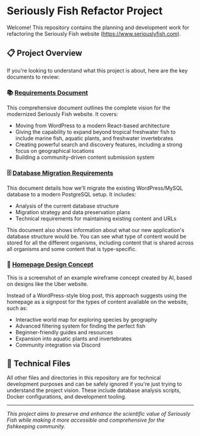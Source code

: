 # Seriously Fish Refactor Project

Welcome! This repository contains the planning and development work for refactoring the Seriously Fish website (https://www.seriouslyfish.com).

## 📋 Project Overview

If you're looking to understand what this project is about, here are the key documents to review:

### 📚 [Requirements Document](discovery/REQUIREMENTS.md)
This comprehensive document outlines the complete vision for the modernized Seriously Fish website. It covers:
- Moving from WordPress to a modern React-based architecture
- Giving the capability to expand beyond tropical freshwater fish to include marine fish, aquatic plants, and freshwater invertebrates
- Creating powerful search and discovery features, including a strong focus on geographical locations
- Building a community-driven content submission system

### 🗄️ [Database Migration Requirements](discovery/DATABASE_MIGRATION_REQUIREMENTS.md)
This document details how we'll migrate the existing WordPress/MySQL database to a modern PostgreSQL setup. It includes:
- Analysis of the current database structure
- Migration strategy and data preservation plans
- Technical requirements for maintaining existing content and URLs

This document also shows information about what our new application's database structure would be. You can see what type of content would be stored for all the different organisms, including content that is shared across all organisms and some content that is type-specific.

### 🎨 [Homepage Design Concept](discovery/wireframes/homepage-wireframe.png)
This is a screenshot of an example wireframe concept created by AI, based on designs like the Uber website.

Instead of a WordPress-style blog post, this approach suggests using the homepage as a signpost for the types of content available on the website, such as:
- Interactive world map for exploring species by geography
- Advanced filtering system for finding the perfect fish
- Beginner-friendly guides and resources
- Expansion into aquatic plants and invertebrates
- Community integration via Discord

## 🔧 Technical Files
All other files and directories in this repository are for technical development purposes and can be safely ignored if you're just trying to understand the project vision. These include database analysis scripts, Docker configurations, and development tooling.

---

*This project aims to preserve and enhance the scientific value of Seriously Fish while making it more accessible and comprehensive for the fishkeeping community.*
